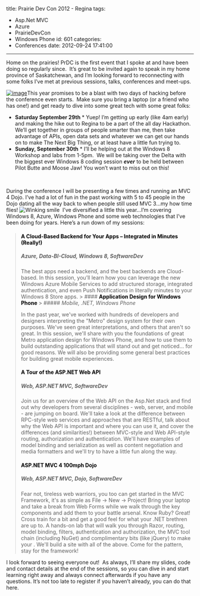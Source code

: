 title: Prairie Dev Con 2012 - Regina
tags:
  - Asp.Net MVC
  - Azure
  - PrairieDevCon
  - Windows Phone
id: 601
categories:
  - Conferences
date: 2012-09-24 17:41:00
---

Home on the prairies! PrDC is the first event that I spoke at and have been doing so regularly since.&nbsp; It’s great to be invited again to speak in my home province of Saskatchewan, and I’m looking forward to reconnecting with some folks I’ve met at previous sessions, talks, conferences and meet-ups.

[![image](http://oldblog.jameschambers.com/Media/Default/Windows-Live-Writer/Prairie-Dev-Con-2012---Regina_BDE5/image_3.png "image")](http://prairiedevcon.com/)This year promises to be a blast with two days of hacking before the conference even starts.&nbsp; Make sure you bring a laptop (or a friend who has one!) and get ready to dive into some great tech with some great folks:

*   **Saturday September 29th**
        *   Yuep! I’m getting up early (like 4am early) and making the hike out to Regina to be a part of the all day Hackathon. We’ll get together in groups of people smarter than me, then take advantage of APIs, open data sets and whatever we can get our hands on to make The Next Big Thing, or at least have a little fun trying to. <li>**Sunday, September 30th**
        *   I’ll be helping out at the Windows 8 Workshop and labs from 1-5pm.&nbsp; We will be taking over the Delta with the biggest ever Windows 8 coding session _**ever**_ to be held between Pilot Butte and Moose Jaw! You won’t want to miss out on this! 

&nbsp;

During the conference I will be presenting a few times and running an MVC 4 Dojo. I’ve had a lot of fun in the past working with 5 to 45 people in the Dojo dating all the way back to when people still used MVC 3…my how time flies! ![Winking smile](http://oldblog.jameschambers.com/Media/Default/Windows-Live-Writer/Prairie-Dev-Con-2012---Regina_BDE5/wlEmoticon-winkingsmile_2.png)&nbsp; I’ve diversified a little this year…I’m covering Windows 8, Azure, Windows Phone and some web technologies that I’ve been doing for years. Here’s a run down of my sessions:
 > #### <font color="#000000"><font style="font-weight: bold">A Cloud-Based Backend for Your Apps – Integrated in Minutes (Really!)</font></font>
> 
> ##### _Azure, Data-BI-Cloud, Windows 8, SoftwareDev_
> 
> The best apps need a backend, and the best backends are Cloud-based. In this session, you’ll learn how you can leverage the new Windows Azure Mobile Services to add structured storage, integrated authentication, and even Push Notifications in literally minutes to your Windows 8 Store apps. > #### <font color="#000000"><font style="font-weight: bold">Application Design for Windows Phone</font></font> > ##### _Mobile, .NET, Windows Phone_
> 
> In the past year, we've worked with hundreds of developers and designers interpreting the "Metro" design system for their own purposes. We've seen great interpretations, and others that aren't so great. In this session, we'll share with you the foundations of great Metro application design for Windows Phone, and how to use them to build outstanding applications that will stand out and get noticed… for good reasons. We will also be providing some general best practices for building great mobile experiences.  
> 
> #### <font style="font-weight: bold" color="#000000">A Tour of the ASP.NET Web API</font>
> 
> ##### _Web, ASP.NET MVC, SoftwareDev_
>  <p>Join us for an overview of the Web API on the Asp.Net stack and find out why developers from several disciplines - web, server, and mobile - are jumping on board. We'll take a look at the difference between RPC-style web services and approaches that are RESTful, talk about why the Web API is important and where you can use it, and cover the differences (and similarities!) between MVC-style and Web API-style routing, authorization and authentication. We'll have examples of model binding and serialization as well as content negotiation and media formatters and we'll try to have a little fun along the way.  
> 
> #### <font style="font-weight: bold" color="#000000">ASP.NET MVC 4 100mph Dojo</font>
> 
> ##### _Web, ASP.NET MVC, Dojo, SoftwareDev_
>  <p>Fear not, tireless web warriors, you too can get started in the MVC Framework, it's as simple as File -&gt; New -&gt; Project! Bring your laptop and take a break from Web Forms while we walk through the key components and add them to your battle arsenal. Know Ruby? Great! Cross train for a bit and get a good feel for what your .NET brethren are up to. A hands-on lab that will walk you through Razor, routing, model binding, filters, authentication and authorization, the MVC tool chain (including NuGet) and complimentary bits (like jQuery) to make your . We'll build a site with all of the above. Come for the pattern, stay for the framework! 

I look forward to seeing everyone out!&nbsp; As always, I’ll share my slides, code and contact details at the end of the sessions, so you can dive in and start learning right away and always connect afterwards if you have any questions. It’s not too late to register if you haven’t already, you can do that here.